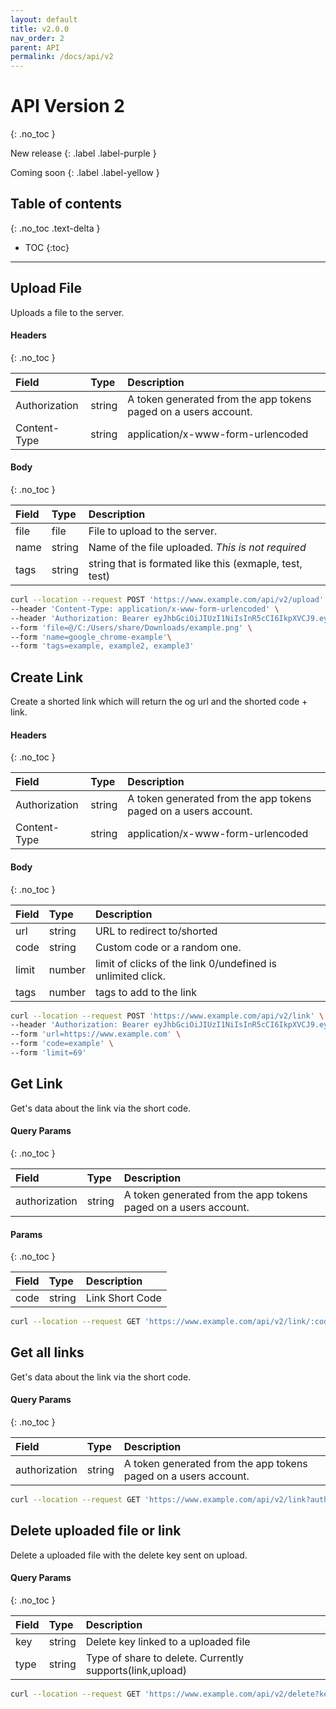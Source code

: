 ```yaml
---
layout: default
title: v2.0.0
nav_order: 2
parent: API
permalink: /docs/api/v2
---
```


# API Version 2
{: .no_toc }

New release
{: .label .label-purple }

Coming soon
{: .label .label-yellow }

## Table of contents
{: .no_toc .text-delta }

* TOC
{:toc}

---

## Upload File
Uploads a file to the server.

#### Headers
{: .no_toc }

| Field         | Type   | Description                                                     |
| :------------ | :----- | :-------------------------------------------------------------- |
| Authorization | string | A token generated from the app tokens paged on a users account. |
| Content-Type  | string | application/x-www-form-urlencoded                               |

#### Body
{: .no_toc }

| Field | Type   | Description                                             |
| :---- | :----- | :------------------------------------------------------ |
| file  | file   | File to upload to the server.                           |
| name  | string | Name of the file uploaded.  *This is not required*      |
| tags  | string | string that is formated like this (exmaple, test, test) |

```sh
curl --location --request POST 'https://www.example.com/api/v2/upload' \
--header 'Content-Type: application/x-www-form-urlencoded' \
--header 'Authorization: Bearer eyJhbGciOiJIUzI1NiIsInR5cCI6IkpXVCJ9.eyJpYXQiOjE1ODE3ODgyNTUsImV4cCI6NDczNTM4ODI1NSwiaXNzIjoiU2hhcmUiLCJzdWIiOiI1ZTQwYjZiMmQyMjZlNTQxMmEyN2ZjYWYifQ.mvOQCoLIKhK-D2X4gedBnNGHJa5G8F9WjY4VTAEr4CI' \
--form 'file=@/C:/Users/share/Downloads/example.png' \
--form 'name=google_chrome-example'\
--form 'tags=example, example2, example3'
```

## Create Link
Create a shorted link which will return the og url and the shorted code + link.

#### Headers
{: .no_toc }

| Field         | Type   | Description                                                     |
| :------------ | :----- | :-------------------------------------------------------------- |
| Authorization | string | A token generated from the app tokens paged on a users account. |
| Content-Type  | string | application/x-www-form-urlencoded                               |


#### Body
{: .no_toc }

| Field | Type   | Description                                                 |
| :---- | :----- | :---------------------------------------------------------- |
| url   | string | URL to redirect to/shorted                                  |
| code  | string | Custom code or a random one.                                |
| limit | number | limit of clicks of the link 0/undefined is unlimited click. |
| tags  | number | tags to add to the link                                     |

```sh
curl --location --request POST 'https://www.example.com/api/v2/link' \
--header 'Authorization: Bearer eyJhbGciOiJIUzI1NiIsInR5cCI6IkpXVCJ9.eyJpYXQiOjE1ODE3ODgyNTUsImV4cCI6NDczNTM4ODI1NSwiaXNzIjoiU2hhcmUiLCJzdWIiOiI1ZTQwYjZiMmQyMjZlNTQxMmEyN2ZjYWYifQ.mvOQCoLIKhK-D2X4gedBnNGHJa5G8F9WjY4VTAEr4CI' \
--form 'url=https://www.example.com' \
--form 'code=example' \
--form 'limit=69'
```

## Get Link
Get's data about the link via the short code.

#### Query Params
{: .no_toc }

| Field         | Type   | Description                                                     |
| :------------ | :----- | :-------------------------------------------------------------- |
| authorization | string | A token generated from the app tokens paged on a users account. |

#### Params
{: .no_toc }

| Field | Type   | Description     |
| :---- | :----- | :-------------- |
| code  | string | Link Short Code |

```sh
curl --location --request GET 'https://www.example.com/api/v2/link/:code?authorization=eyJhbGciOiJIUzI1NiIsInR5cCI6IkpXVCJ9.eyJpYXQiOjE1ODE3ODgyNTUsImV4cCI6NDczNTM4ODI1NSwiaXNzIjoiU2hhcmUiLCJzdWIiOiI1ZTQwYjZiMmQyMjZlNTQxMmEyN2ZjYWYifQ.mvOQCoLIKhK-D2X4gedBnNGHJa5G8F9WjY4VTAEr4CI'
```

## Get all links
Get's data about the link via the short code.

#### Query Params
{: .no_toc }

| Field         | Type   | Description                                                     |
| :------------ | :----- | :-------------------------------------------------------------- |
| authorization | string | A token generated from the app tokens paged on a users account. |


```sh
curl --location --request GET 'https://www.example.com/api/v2/link?authorization=eyJhbGciOiJIUzI1NiIsInR5cCI6IkpXVCJ9.eyJpYXQiOjE1ODE3ODgyNTUsImV4cCI6NDczNTM4ODI1NSwiaXNzIjoiU2hhcmUiLCJzdWIiOiI1ZTQwYjZiMmQyMjZlNTQxMmEyN2ZjYWYifQ.mvOQCoLIKhK-D2X4gedBnNGHJa5G8F9WjY4VTAEr4C'
```

## Delete uploaded file or link
Delete a uploaded file with the delete key sent on upload.

#### Query Params
{: .no_toc }

| Field | Type   | Description                                               |
| :---- | :----- | :-------------------------------------------------------- |
| key   | string | Delete key linked to a uploaded file                      |
| type  | string | Type of share to delete.  Currently supports(link,upload) |

```sh
curl --location --request GET 'https://www.example.com/api/v2/delete?key=&type='
```
